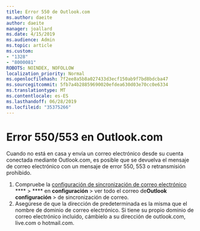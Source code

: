 ```yaml
---
title: Error 550 de Outlook.com
ms.author: daeite
author: daeite
manager: joallard
ms.date: 4/15/2019
ms.audience: Admin
ms.topic: article
ms.custom:
- "1328"
- "8000081"
ROBOTS: NOINDEX, NOFOLLOW
localization_priority: Normal
ms.openlocfilehash: 7f2ee8a5b8a027433d3ecf150ab9f7bd8bdcba47
ms.sourcegitcommit: 5fb7a4b28859690020efdea630d03e70cc0e6334
ms.translationtype: MT
ms.contentlocale: es-ES
ms.lasthandoff: 06/28/2019
ms.locfileid: "35375266"
---
```

# <a name="error-550553-in-outlookcom"></a>Error 550/553 en Outlook.com

Cuando no está en casa y envía un correo electrónico desde su cuenta conectada mediante Outlook.com, es posible que se devuelva el mensaje de correo electrónico con un mensaje de error 550, 553 o retransmisión prohibido.

1. Compruebe la [configuración de sincronización de correo electrónico](https://go.microsoft.com/fwlink/?linkid=2031283) **** > **** en **configuración** > ver todo el correo de**Outlook configuración** > de sincronización de correo.
1. Asegúrese de que la dirección de predeterminada es la misma que el nombre de dominio de correo electrónico. Si tiene su propio dominio de correo electrónico incluido, cámbielo a su dirección de outlook.com, live.com o hotmail.com.
